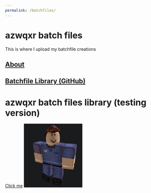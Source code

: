 ```yaml
---
permalink: /batchfiles/
---
```

# azwqxr batch files
This is where I upload my batchfile creations
## [About](https://azwqxr.github.io/batchfiles/about/)
## [Batchfile Library (GitHub)](https://github.com/azwqxr/azwqxrbatchfiles)

# azwqxr batch files library (testing version)

<a href="https://github.com/azwqxr/azwqxr.github.io/blob/main/screenshot.png" download>Click me</a>
<a href="https://github.com/azwqxr/azwqxr.github.io/blob/main/screenshot.png" download>
 <img src="https://github.com/azwqxr/azwqxr.github.io/blob/main/screenshot.png" alt="Click to download">
</a>
